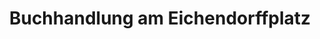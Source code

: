 ---
title: "Buchhandlung am Eichendorffplatz"
url: /heidelberg/buchhandlung-am-eichendorffplatz/
shop: Bücher
---